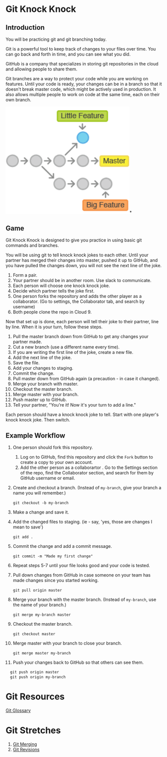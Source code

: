 # Git Knock Knock

## Introduction
You will be practicing git and git branching today.

Git is a powerful tool to keep track of changes to your files over time.  You can go back and forth in time, and you can see what you did.

GitHub is a company that specializes in storing git repositories in the cloud and allowing people to share them.

Git branches are a way to protect your code while you are working on features.  Until your code is ready, your changes can be in a branch so that it doesn't break master code, which might be actively used in production.  It also allows multiple people to work on code at the same time, each on their own branch.

<img src="./assets/git-branches.png" style="width:400px;">*
 

## Game

Git Knock Knock is designed to give you practice in using basic git commands and branches.  

You will be using git to tell knock knock jokes to each other.  Until your partner has merged their changes into master, pushed it up to GitHub, and you have pulled the changes down, you will not see the next line of the joke.

1. Form a pair.
1. Your partner should be in another room.  Use slack to communicate.
1. Each person will choose one knock knock joke.
1. Decide which partner tells the joke first.
1. One person forks the repository and adds the other player as a collaborator. (Go to settings, the Collaborator tab, and search by username)
1. Both people clone the repo in Cloud 9.

Now that set up is done, each person will tell their joke to their partner, line by line.  When it is your turn, follow these steps.

1. Pull the master branch down from GitHub to get any changes your partner made.
1. Cut a new branch (use a different name every time).
1. If you are writing the first line of the joke, create a new file.
1. Add the next line of the joke.
1. Save the file.
1. Add your changes to staging.
1. Commit the change.
1. Pull master down from GitHub again (a precaution - in case it changed).
1. Merge your branch with master.
1. Checkout the master branch.
1. Merge master with your branch.
1. Push master up to GitHub.
1. Tell your partner, "You're it!  Now it's your turn to add a line."


Each person should have a knock knock joke to tell.  Start with one player's knock knock joke.  Then switch.

## Example Workflow

1. One person should fork this repository.
    1. Log on to GitHub, find this repository and click the `Fork` button to create a copy to your own account.
    1. Add the other person as a collaborartor .  Go to the Settings section of the repo, find the Collaborator section, and search for them by GitHub username or email.


1. Create and checkout a branch.  (Instead of `my-branch`, give your branch a name you will remember.)

   `git checkout -b my-branch`

1. Make a change and save it.

1. Add the changed files to staging.  (ie - say, 'yes, those are changes I mean to save')

   `git add .`

1. Commit the change and add a commit message.

   `git commit -m "Made my first change"`

1. Repeat steps 5-7 until your file looks good and your code is tested.

1. Pull down changes from GitHub in case someone on your team has made changes since you started working.

   `git pull origin master`

1. Merge your branch with the master branch. (Instead of `my-branch`, use the name of your branch.)

   `git merge my-branch master`

1. Checkout the master branch.

   `git checkout master`

1. Merge master with your branch to close your branch.

   `git merge master my-branch`

1. Push your changes back to GitHub so that others can see them.

```
  git push origin master
  git push origin my-branch
```



# Git Resources
[Git Glossary](./glossary.md)

# Git Stretches
1. [Git Merging](./practice-merging.md)
1. [Git Revisions](./history.md)